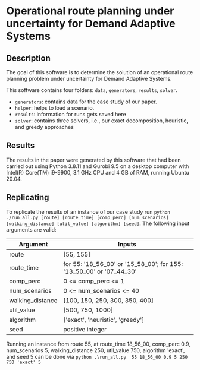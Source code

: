 # Operational route planning under uncertainty for Demand Adaptive Systems

## Description

The goal of this software is to determine the solution of an operational route planning problem under uncertainty for Demand Adaptive Systems.

This software contains four folders: `data`, `generators`, `results`, `solver`. 
- `generators`: contains data for the case study of our paper.
- `helper`: helps to load a scenario.
- `results`: information for runs gets saved here
- `solver`: contains three solvers, i.e., our exact decomposition, heuristic, and greedy approaches


## Results

The results in the paper were generated by this software that had been carried out using Python 3.8.11 and Gurobi 9.5 on a desktop computer with Intel(R) Core(TM) i9-9900, 3.1 GHz CPU and 4 GB of RAM, running
Ubuntu 20.04.


## Replicating
To replicate the results of an instance of our case study run `python ./run_all.py [route] [route_time] [comp_perc] [num_scenarios] [walking_distance] [util_value] [algorithm] [seed]`.
The following input arguments are valid:

| Argument | Inputs |
| --- | --- |
| route |[55, 155] |
| route_time | for 55: '18_56_00' or '15_58_00'; for 155: '13_50_00' or '07_44_30' |
| comp_perc | 0 <= comp_perc <= 1 |
| num_scenarios | 0 <= num_scenarios <= 40 |
| walking_distance | [100, 150, 250, 300, 350, 400] |
| util_value | [500, 750, 1000] |
| algorithm | ['exact', 'heuristic', 'greedy'] |
| seed | positive integer |

Running an instance from route 55, at route_time 18_56_00, comp_perc 0.9, num_scenarios 5, walking_distance 250, util_value 750, algorithm 'exact', and seed 5  can be done via 
`python .\run_all.py  55 18_56_00 0.9 5 250 750 'exact' 5`
